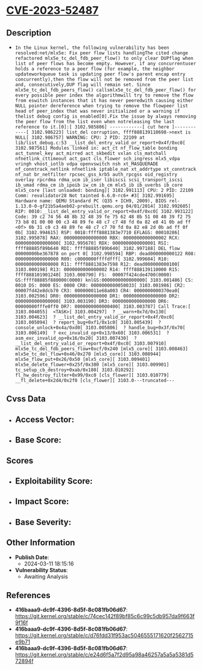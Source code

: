 
# [CVE-2023-52487](https://cve.mitre.org/cgi-bin/cvename.cgi?name=CVE-2023-52487)

## Description

- `In the Linux kernel, the following vulnerability has been resolved:net/mlx5e: Fix peer flow lists handlingThe cited change refactored mlx5e_tc_del_fdb_peer_flow() to only clear DUPflag when list of peer flows has become empty. However, if any concurrentuser holds a reference to a peer flow (for example, the neighbor updateworkqueue task is updating peer flow's parent encap entry concurrently),then the flow will not be removed from the peer list and, consecutively,DUP flag will remain set. Since mlx5e_tc_del_fdb_peers_flow() callsmlx5e_tc_del_fdb_peer_flow() for every possible peer index the algorithmwill try to remove the flow from eswitch instances that it has never peeredwith causing either NULL pointer dereference when trying to remove the flowpeer list head of peer_index that was never initialized or a warning if thelist debug config is enabled[0].Fix the issue by always removing the peer flow from the list even when notreleasing the last reference to it.[0]:[ 3102.985806] ------------[ cut here ]------------[ 3102.986223] list_del corruption, ffff888139110698->next is NULL[ 3102.986757] WARNING: CPU: 2 PID: 22109 at lib/list_debug.c:53 __list_del_entry_valid_or_report+0x4f/0xc0[ 3102.987561] Modules linked in: act_ct nf_flow_table bonding act_tunnel_key act_mirred act_skbedit vxlan cls_matchall nfnetlink_cttimeout act_gact cls_flower sch_ingress mlx5_vdpa vringh vhost_iotlb vdpa openvswitch nsh xt_MASQUERADE nf_conntrack_netlink nfnetlink iptable_nat xt_addrtype xt_conntrack nf_nat br_netfilter rpcsec_gss_krb5 auth_rpcgss oid_registry overlay rpcrdma rdma_ucm ib_iser libiscsi scsi_transport_iscsi ib_umad rdma_cm ib_ipoib iw_cm ib_cm mlx5_ib ib_uverbs ib_core mlx5_core [last unloaded: bonding][ 3102.991113] CPU: 2 PID: 22109 Comm: revalidator28 Not tainted 6.6.0-rc6+ #3[ 3102.991695] Hardware name: QEMU Standard PC (Q35 + ICH9, 2009), BIOS rel-1.13.0-0-gf21b5a4aeb02-prebuilt.qemu.org 04/01/2014[ 3102.992605] RIP: 0010:__list_del_entry_valid_or_report+0x4f/0xc0[ 3102.993122] Code: 39 c2 74 56 48 8b 32 48 39 fe 75 62 48 8b 51 08 48 39 f2 75 73 b8 01 00 00 00 c3 48 89 fe 48 c7 c7 48 fd 0a 82 e8 41 0b ad ff <0f> 0b 31 c0 c3 48 89 fe 48 c7 c7 70 fd 0a 82 e8 2d 0b ad ff 0f 0b[ 3102.994615] RSP: 0018:ffff8881383e7710 EFLAGS: 00010286[ 3102.995078] RAX: 0000000000000000 RBX: 0000000000000002 RCX: 0000000000000000[ 3102.995670] RDX: 0000000000000001 RSI: ffff88885f89b640 RDI: ffff88885f89b640[ 3102.997188] DEL flow 00000000be367878 on port 0[ 3102.998594] RBP: dead000000000122 R08: 0000000000000000 R09: c0000000ffffdfff[ 3102.999604] R10: 0000000000000008 R11: ffff8881383e7598 R12: dead000000000100[ 3103.000198] R13: 0000000000000002 R14: ffff888139110000 R15: ffff888101901240[ 3103.000790] FS:  00007f424cde4700(0000) GS:ffff88885f880000(0000) knlGS:0000000000000000[ 3103.001486] CS:  0010 DS: 0000 ES: 0000 CR0: 0000000080050033[ 3103.001986] CR2: 00007fd42e8dcb70 CR3: 000000011e68a003 CR4: 0000000000370ea0[ 3103.002596] DR0: 0000000000000000 DR1: 0000000000000000 DR2: 0000000000000000[ 3103.003190] DR3: 0000000000000000 DR6: 00000000fffe0ff0 DR7: 0000000000000400[ 3103.003787] Call Trace:[ 3103.004055]  <TASK>[ 3103.004297]  ? __warn+0x7d/0x130[ 3103.004623]  ? __list_del_entry_valid_or_report+0x4f/0xc0[ 3103.005094]  ? report_bug+0xf1/0x1c0[ 3103.005439]  ? console_unlock+0x4a/0xd0[ 3103.005806]  ? handle_bug+0x3f/0x70[ 3103.006149]  ? exc_invalid_op+0x13/0x60[ 3103.006531]  ? asm_exc_invalid_op+0x16/0x20[ 3103.007430]  ? __list_del_entry_valid_or_report+0x4f/0xc0[ 3103.007910]  mlx5e_tc_del_fdb_peers_flow+0xcf/0x240 [mlx5_core][ 3103.008463]  mlx5e_tc_del_flow+0x46/0x270 [mlx5_core][ 3103.008944]  mlx5e_flow_put+0x26/0x50 [mlx5_core][ 3103.009401]  mlx5e_delete_flower+0x25f/0x380 [mlx5_core][ 3103.009901]  tc_setup_cb_destroy+0xab/0x180[ 3103.010292]  fl_hw_destroy_filter+0x99/0xc0 [cls_flower][ 3103.010779]  __fl_delete+0x2d4/0x2f0 [cls_flower][ 3103.0---truncated---`

## Cvss Data

- **Access Vector**:
  - 
- **Base Score**:
  - 

## Scores

- **Exploitability Score**:
  - 
- **Impact Score**:
  - 
- **Base Severity**:
  - 

## Other Information

- **Publish Date**:
  - 2024-03-11 18:15:16
- **Vulnerability Status**:
  - Awaiting Analysis

## References

- **416baaa9-dc9f-4396-8d5f-8c081fb06d67**: https://git.kernel.org/stable/c/74cec142f89bf85c6c99c5db957da9f663f9f16f
- **416baaa9-dc9f-4396-8d5f-8c081fb06d67**: https://git.kernel.org/stable/c/d76fdd31f953ac5046555171620f2562715e9b71
- **416baaa9-dc9f-4396-8d5f-8c081fb06d67**: https://git.kernel.org/stable/c/e24d6f5a7f2d95a98a46257a5a5a5381d572894f
